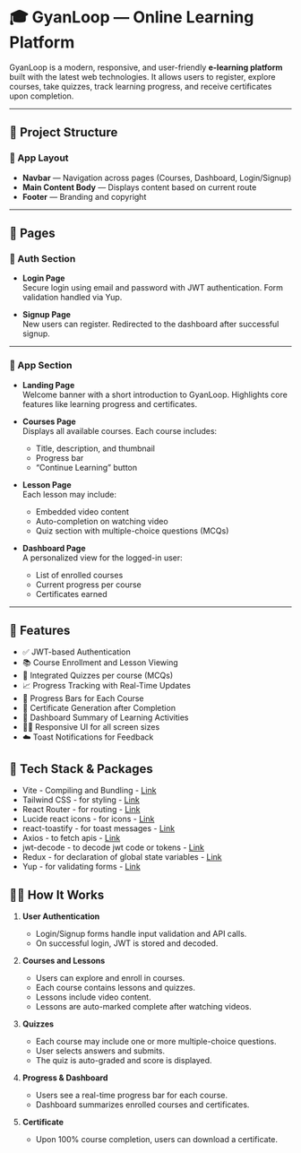 # 🎓 GyanLoop — Online Learning Platform

GyanLoop is a modern, responsive, and user-friendly **e-learning platform** built with the latest web technologies. It allows users to register, explore courses, take quizzes, track learning progress, and receive certificates upon completion.

---

## 📁 Project Structure

### 🧩 App Layout

- **Navbar** — Navigation across pages (Courses, Dashboard, Login/Signup)
- **Main Content Body** — Displays content based on current route
- **Footer** — Branding and copyright

---

## 📄 Pages

### 🔐 Auth Section

- **Login Page**  
  Secure login using email and password with JWT authentication. Form validation handled via Yup.

- **Signup Page**  
  New users can register. Redirected to the dashboard after successful signup.

---

### 🧭 App Section

- **Landing Page**  
  Welcome banner with a short introduction to GyanLoop. Highlights core features like learning progress and certificates.

- **Courses Page**  
  Displays all available courses. Each course includes:

  - Title, description, and thumbnail
  - Progress bar
  - “Continue Learning” button

- **Lesson Page**  
  Each lesson may include:

  - Embedded video content
  - Auto-completion on watching video
  - Quiz section with multiple-choice questions (MCQs)

- **Dashboard Page**  
  A personalized view for the logged-in user:

  - List of enrolled courses
  - Current progress per course
  - Certificates earned

---

## 🚀 Features

- ✅ JWT-based Authentication
- 📚 Course Enrollment and Lesson Viewing
- 📝 Integrated Quizzes per course (MCQs)
- 📈 Progress Tracking with Real-Time Updates
- 🧠 Progress Bars for Each Course
- 📜 Certificate Generation after Completion
- 🧾 Dashboard Summary of Learning Activities
- 🧑‍💼 Responsive UI for all screen sizes
- ☁️ Toast Notifications for Feedback

## 🧰 Tech Stack & Packages

- Vite - Compiling and Bundling - [Link](https://vite.dev/guide/)
- Tailwind CSS - for styling - [Link](https://tailwindcss.com/docs/installation/using-vite)
- React Router - for routing - [Link](https://reactrouter.com/start/declarative/installation)
- Lucide react icons - for icons - [Link](https://lucide.dev/guide/packages/lucide-react)
- react-toastify - for toast messages - [Link](https://www.npmjs.com/package/react-toastify)
- Axios - to fetch apis - [Link](https://axios-http.com/docs/intro)
- jwt-decode - to decode jwt code or tokens - [Link](https://www.npmjs.com/package/jwt-decode)
- Redux - for declaration of global state variables - [Link](https://redux.js.org/tutorials/quick-start)
- Yup - for validating forms - [Link](https://www.npmjs.com/package/yup)

## 🧑‍🏫 How It Works

1. **User Authentication**

   - Login/Signup forms handle input validation and API calls.
   - On successful login, JWT is stored and decoded.

2. **Courses and Lessons**

   - Users can explore and enroll in courses.
   - Each course contains lessons and quizzes.
   - Lessons include video content.
   - Lessons are auto-marked complete after watching videos.

3. **Quizzes**

   - Each course may include one or more multiple-choice questions.
   - User selects answers and submits.
   - The quiz is auto-graded and score is displayed.

4. **Progress & Dashboard**

   - Users see a real-time progress bar for each course.
   - Dashboard summarizes enrolled courses and certificates.

5. **Certificate**
   - Upon 100% course completion, users can download a certificate.
